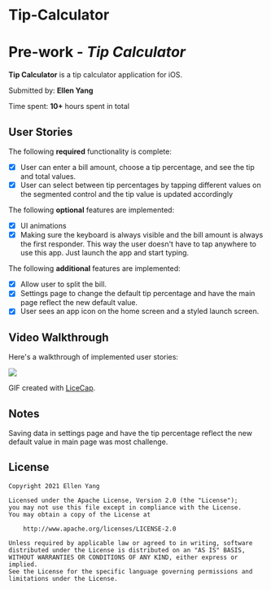 
# Tip-Calculator
# Pre-work - *Tip Calculator*

**Tip Calculator** is a tip calculator application for iOS.

Submitted by: **Ellen Yang**

Time spent: **10+** hours spent in total

## User Stories

The following **required** functionality is complete:

* [x] User can enter a bill amount, choose a tip percentage, and see the tip and total values.
* [x] User can select between tip percentages by tapping different values on the segmented control and the tip value is updated accordingly

The following **optional** features are implemented:

* [X] UI animations
* [x] Making sure the keyboard is always visible and the bill amount is always the first responder. This way the user doesn't have to tap anywhere to use this app. Just launch the app and start typing.

The following **additional** features are implemented:

- [x] Allow user to split the bill.
- [x] Settings page to change the default tip percentage and have the main page reflect the new default value. 
- [x] User sees an app icon on the home screen and a styled launch screen.

## Video Walkthrough

Here's a walkthrough of implemented user stories:

![](https://i.imgur.com/YBsZXVM.gif)


GIF created with [LiceCap](http://www.cockos.com/licecap/).

## Notes

Saving data in settings page and have the tip percentage reflect the new default value in main page was most challenge.

## License

    Copyright 2021 Ellen Yang

    Licensed under the Apache License, Version 2.0 (the "License");
    you may not use this file except in compliance with the License.
    You may obtain a copy of the License at

        http://www.apache.org/licenses/LICENSE-2.0

    Unless required by applicable law or agreed to in writing, software
    distributed under the License is distributed on an "AS IS" BASIS,
    WITHOUT WARRANTIES OR CONDITIONS OF ANY KIND, either express or implied.
    See the License for the specific language governing permissions and
    limitations under the License.
